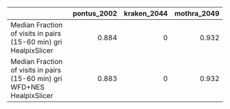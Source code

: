 |                                                                          |   pontus_2002 |   kraken_2044 |   mothra_2049 |
|:-------------------------------------------------------------------------|--------------:|--------------:|--------------:|
| Median Fraction of visits in pairs (15-60 min) gri HealpixSlicer         |         0.884 |             0 |         0.932 |
| Median Fraction of visits in pairs (15-60 min) gri WFD+NES HealpixSlicer |         0.883 |             0 |         0.932 |
